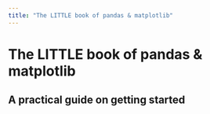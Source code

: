 ```yaml
---
title: "The LITTLE book of pandas & matplotlib"
---
```


# The LITTLE book of pandas & matplotlib

## A practical guide on getting started

